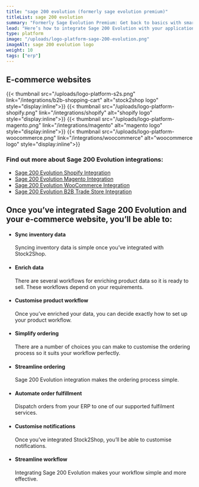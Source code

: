 ```yaml
---
title: "sage 200 evolution (formerly sage evolution premium)"
titleList: sage 200 evolution
summary: "Formerly Sage Evolution Premium: Get back to basics with smart, cost-effective software for big businesses."
lead: "Here’s how to integrate Sage 200 Evolution with your applications for a streamlined workflow."
type: platform
image: "/uploads/logo-platform-sage-200-evolution.png"
imageAlt: sage 200 evolution logo
weight: 10
tags: ["erp"]
---
```


## E-commerce websites

{{< thumbnail src="/uploads/logo-platform-s2s.png" link="/integrations/b2b-shopping-cart" alt="stock2shop logo" style="display:inline">}}
{{< thumbnail src="/uploads/logo-platform-shopify.png" link="/integrations/shopify" alt="shopify logo" style="display:inline">}}
{{< thumbnail src="/uploads/logo-platform-magento.png" link="/integrations/magento" alt="magento logo" style="display:inline">}}
{{< thumbnail src="/uploads/logo-platform-woocommerce.png" link="/integrations/woocommerce" alt="woocommerce logo" style="display:inline">}}

### Find out more about Sage 200 Evolution integrations:

- [Sage 200 Evolution Shopify Integration](/integrations/Sage-200-Evolution-shopify/ "Sage 200 Evolution Shopify Integration")
- [Sage 200 Evolution Magento Integration](/integrations/Sage-200-Evolution-magento/ "Sage 200 Evolution Magento Integration")
- [Sage 200 Evolution WooCommerce Integration](/integrations/Sage-200-Evolution-woocommerce/ "Sage 200 Evolution WooCommerce Integration")
- [Sage 200 Evolution B2B Trade Store Integration](/integrations/Sage-200-Evolution-b2b-trade-store/ "Sage 200 Evolution B2B Trade Store Integration")

## Once you’ve integrated Sage 200 Evolution and your e-commerce website, you’ll be able to:

*   #### Sync inventory data
    
    Syncing inventory data is simple once you’ve integrated with Stock2Shop.
*   #### Enrich data
    
    There are several workflows for enriching product data so it is ready to sell. These workflows depend on your requirements.
*   #### Customise product workflow
    
    Once you’ve enriched your data, you can decide exactly how to set up your product workflow.
*   #### Simplify ordering
    
    There are a number of choices you can make to customise the ordering process so it suits your workflow perfectly.
*   #### Streamline ordering
    
    Sage 200 Evolution integration makes the ordering process simple.
*   #### Automate order fulfillment
    
    Dispatch orders from your ERP to one of our supported fulfilment services.
*   #### Customise notifications
    
    Once you’ve integrated Stock2Shop, you’ll be able to customise notifications.
*   #### Streamline workflow
    
    Integrating Sage 200 Evolution makes your workflow simple and more effective.